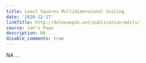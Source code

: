 ```yaml
---
title: Least Squares Multidimensional Scaling
date: '2020-12-17'
linkTitle: http://deleeuwpdx.net/publication/mdsls/
source: Jan's Page
description: NA ...
disable_comments: true
---
```

NA ...